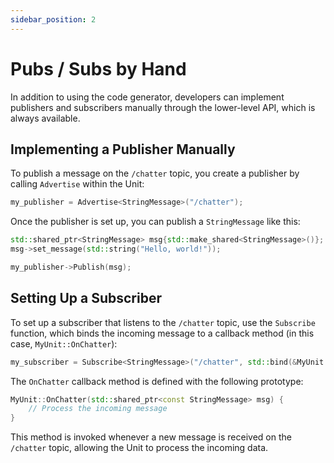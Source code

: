 ```yaml
---
sidebar_position: 2
---
```


# Pubs / Subs by Hand

In addition to using the code generator, developers can implement publishers and subscribers manually through the lower-level API, which is always available.

## Implementing a Publisher Manually

To publish a message on the `/chatter` topic, you create a publisher by calling `Advertise` within the Unit:

```c++
my_publisher = Advertise<StringMessage>("/chatter");
```

Once the publisher is set up, you can publish a `StringMessage` like this:

```c++
std::shared_ptr<StringMessage> msg{std::make_shared<StringMessage>()};
msg->set_message(std::string("Hello, world!"));

my_publisher->Publish(msg);
```

## Setting Up a Subscriber

To set up a subscriber that listens to the `/chatter` topic, use the `Subscribe` function, which binds the incoming message to a callback method (in this case, `MyUnit::OnChatter`):

```c++
my_subscriber = Subscribe<StringMessage>("/chatter", std::bind(&MyUnit::OnChatter, this, _1));
```

The `OnChatter` callback method is defined with the following prototype:

```c++
MyUnit::OnChatter(std::shared_ptr<const StringMessage> msg) {
    // Process the incoming message
}
```

This method is invoked whenever a new message is received on the `/chatter` topic, allowing the Unit to process the incoming data.
